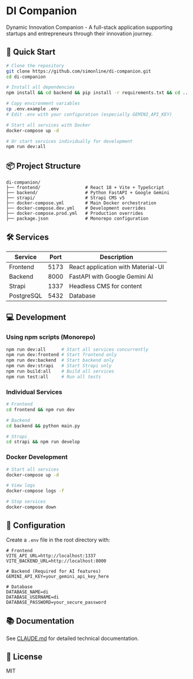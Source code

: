 # DI Companion

Dynamic Innovation Companion - A full-stack application supporting startups and entrepreneurs through their innovation journey.

## 🚀 Quick Start

```bash
# Clone the repository
git clone https://github.com/simonline/di-companion.git
cd di-companion

# Install all dependencies
npm install && cd backend && pip install -r requirements.txt && cd ..

# Copy environment variables
cp .env.example .env
# Edit .env with your configuration (especially GEMINI_API_KEY)

# Start all services with Docker
docker-compose up -d

# Or start services individually for development
npm run dev:all
```

## 📦 Project Structure

```
di-companion/
├── frontend/                 # React 18 + Vite + TypeScript
├── backend/                  # Python FastAPI + Google Gemini
├── strapi/                   # Strapi CMS v5
├── docker-compose.yml        # Main Docker orchestration
├── docker-compose.dev.yml    # Development overrides
├── docker-compose.prod.yml   # Production overrides
├── package.json              # Monorepo configuration
```

## 🛠️ Services

| Service    | Port | Description                        |
| ---------- | ---- | ---------------------------------- |
| Frontend   | 5173 | React application with Material-UI |
| Backend    | 8000 | FastAPI with Google Gemini AI      |
| Strapi     | 1337 | Headless CMS for content           |
| PostgreSQL | 5432 | Database                           |

## 💻 Development

### Using npm scripts (Monorepo)
```bash
npm run dev:all      # Start all services concurrently
npm run dev:frontend # Start frontend only
npm run dev:backend  # Start backend only
npm run dev:strapi   # Start Strapi only
npm run build:all    # Build all services
npm run test:all     # Run all tests
```

### Individual Services
```bash
# Frontend
cd frontend && npm run dev

# Backend
cd backend && python main.py

# Strapi
cd strapi && npm run develop
```

### Docker Development
```bash
# Start all services
docker-compose up -d

# View logs
docker-compose logs -f

# Stop services
docker-compose down
```

## 🔧 Configuration

Create a `.env` file in the root directory with:

```env
# Frontend
VITE_API_URL=http://localhost:1337
VITE_BACKEND_URL=http://localhost:8000

# Backend (Required for AI features)
GEMINI_API_KEY=your_gemini_api_key_here

# Database
DATABASE_NAME=di
DATABASE_USERNAME=di
DATABASE_PASSWORD=your_secure_password
```

## 📚 Documentation

See [CLAUDE.md](./CLAUDE.md) for detailed technical documentation.

## 📄 License

MIT 